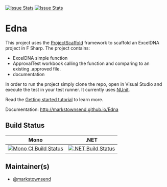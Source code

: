 [![Issue Stats](http://issuestats.com/github/markstownsend/Edna/badge/issue)](http://issuestats.com/github/markstownsend/Edna)
[![Issue Stats](http://issuestats.com/github/markstownsend/Edna/badge/pr)](http://issuestats.com/github/markstownsend/Edna)

# Edna

This project uses the [ProjectScaffold](https://github.com/fsprojects/ProjectScaffold) framework to scaffold an ExcelDNA project in F Sharp.  The project contains: 

* ExcelDNA simple function
* ApprovalTest workbook calling the function and comparing to an existing .approved file.
* documentation

In order to run the project simply clone the repo, open in Visual Studio and execute the test in your test runner.  It currently uses [NUnit](http://www.nunit.org/).

Read the [Getting started tutorial](http://fsprojects.github.io/ProjectScaffold/index.html#Getting-started) to learn more.

Documentation: http://markstownsend.github.io/Edna

## Build Status

Mono | .NET
---- | ----
[![Mono CI Build Status](https://img.shields.io/travis/fsprojects/ProjectScaffold/master.svg)](https://travis-ci.org/fsprojects/ProjectScaffold) | [![.NET Build Status](https://img.shields.io/appveyor/ci/fsgit/ProjectScaffold/master.svg)](https://ci.appveyor.com/project/fsgit/projectscaffold)

## Maintainer(s)

- [@markstownsend](https://github.com/markstownsend)
